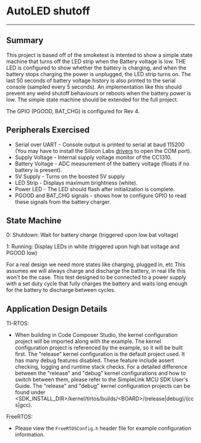 
# AutoLED shutoff

---

## Summary

This project is based off of the smoketest is intented to show a simple state machine that 
turns off the LED strip when the Battery voltage is low. THE LED is configured to show
whether the battery is charging, and when the battery stops charging the power is unplugged,
the LED strip turns on. The last 50 seconds of battery voltage history is also printed to the
serial console (sampled every 5 seconds).
An implementation like this should prevent any weird shutoff behaviours or reboots when the 
battery power is low. The simple state machine should be extended for the full project.

The GPIO (PGOOD, BAT_CHG) is configured for Rev 4.

## Peripherals Exercised

* Serial over UART - Console output is printed to serial at baud 115200
	(You may have to install the Silicon Labs [drivers](
	https://www.silabs.com/developers/usb-to-uart-bridge-vcp-drivers?tab=downloads) 
	to open the COM port).
* Supply Voltage - Internal supply voltage monitor of the CC1310.
* Battery Voltage - ADC measurement of the battery voltage (floats if no
	battery is present).
* 5V Supply - Turns on the boosted 5V supply
* LED Strip - Displays maximum brightness (white).
* Power LED - The LED should flash after initialization is complete.
* PGOOD and BAT_CHG signals - shows how to configure GPIO to read these signals from the battery charger.

## State Machine

0: Shutdown: Wait for battery charge (triggered upon low bat voltage)

1: Running:  Display LEDs in white (triggered upon high bat voltage and PGOOD low)

For a real design we need more states like charging, plugged in, etc
This assumes we will always charge and discharge the battery, in real life this won't be the case.
This test designed to be connected to a power supply with a set duty cycle that fully charges the
battery and waits long enough for the battery to discharge between cycles.



## Application Design Details

TI-RTOS:

* When building in Code Composer Studio, the kernel configuration project will
be imported along with the example. The kernel configuration project is
referenced by the example, so it will be built first. The "release" kernel
configuration is the default project used. It has many debug features disabled.
These feature include assert checking, logging and runtime stack checks. For a
detailed difference between the "release" and "debug" kernel configurations and
how to switch between them, please refer to the SimpleLink MCU SDK User's
Guide. The "release" and "debug" kernel configuration projects can be found
under &lt;SDK_INSTALL_DIR&gt;/kernel/tirtos/builds/&lt;BOARD&gt;/(release|debug)/(ccs|gcc).

FreeRTOS:

* Please view the `FreeRTOSConfig.h` header file for example configuration
information.
